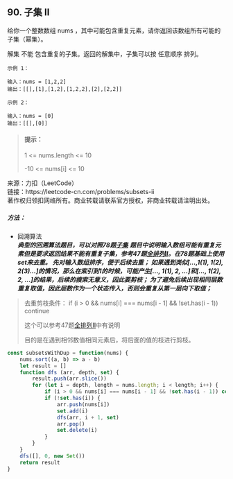 ## 90. 子集 II

<p>
给你一个整数数组 nums ，其中可能包含重复元素，请你返回该数组所有可能的子集（幂集）。

解集 不能 包含重复的子集。返回的解集中，子集可以按 任意顺序 排列。
</p>

```
示例 1：

输入：nums = [1,2,2]
输出：[[],[1],[1,2],[1,2,2],[2],[2,2]]

示例 2：

输入：nums = [0]
输出：[[],[0]]
```

> #### 提示： <br>
> 1 <= nums.length <= 10
>
> -10 <= nums[i] <= 10

<p style="font-size: 14px">
来源：力扣（LeetCode） <br>
链接：https://leetcode-cn.com/problems/subsets-ii <br>
著作权归领扣网络所有。商业转载请联系官方授权，非商业转载请注明出处。
</p>

##### 方法：
- 回溯算法    
  **_典型的回溯算法题目，可以对照78题[子集](./78.%20子集.md)_**
  **_题目中说明输入数组可能有重复元素但是要求返回结果不能有重复子集，参考47题[全排列II](./47.%20全排列%20II.md)。在78题基础上使用set来去重。
  先对输入数组排序，便于后续去重；
  如果遇到类似[...,1(1), 1(2), 2(3)...]的情况，那么在索引到1的时候，可能产生[..., 1(1), 2, ...]和[..., 1(2), 2, ...]的结果，后续的搜索无意义，因此要剪枝；
  为了避免后续出现相同层数重复取值，因此层数作为一个状态传入，否则会重复从第一层向下取值；_**
  
> 去重剪枝条件： if (i > 0 && nums[i] === nums[i - 1] && !set.has(i - 1)) continue
> 
> 这个可以参考47题[全排列II](./47.%20全排列%20II.md)中有说明
> 
> 目的是在遇到相邻数值相同元素后，将后面的值的枝进行剪枝。

```js
const subsetsWithDup = function(nums) {
    nums.sort((a, b) => a - b)
    let result = []
    function dfs (arr, depth, set) {
        result.push(arr.slice())
        for (let i = depth, length = nums.length; i < length; i++) {
            if (i > 0 && nums[i] === nums[i - 1] && !set.has(i - 1)) continue
            if (!set.has(i)) {
                arr.push(nums[i])
                set.add(i)
                dfs(arr, i + 1, set)
                arr.pop()
                set.delete(i)
            }
        }
    }
    dfs([], 0, new Set())
    return result
}
```
